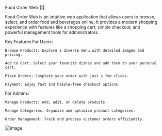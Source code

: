 Food Order Web 🍔🍹
 
Food Order Web is an intuitive web application that allows users to browse, select, and order food and beverages online. It provides a modern shopping experience with features like a shopping cart, simple checkout, and powerful management tools for administrators.<br>

Key Features
  For Users:
    
    Browse Products: Explore a diverse menu with detailed images and pricing.
    
    Add to Cart: Select your favorite dishes and add them to your personal cart.
    
    Place Orders: Complete your order with just a few clicks.
    
    Payment: Enjoy fast and hassle-free checkout options.

  For Admins:
  
    Manage Products: Add, edit, or delete products.
    
    Manage Categories: Organize and optimize product categories.
    
    Order Management: Track and process customer orders efficiently.


![image](https://github.com/user-attachments/assets/6c7d92fe-1233-4f26-8266-1254c51df0e2)


